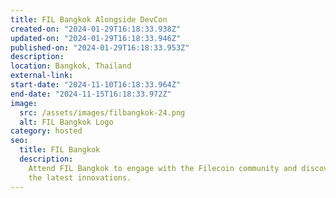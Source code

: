 ```yaml
---
title: FIL Bangkok Alongside DevCon
created-on: "2024-01-29T16:18:33.938Z"
updated-on: "2024-01-29T16:18:33.946Z"
published-on: "2024-01-29T16:18:33.953Z"
description:
location: Bangkok, Thailand
external-link:
start-date: "2024-11-10T16:18:33.964Z"
end-date: "2024-11-15T16:18:33.972Z"
image:
  src: /assets/images/filbangkok-24.png
  alt: FIL Bangkok Logo
category: hosted
seo:
  title: FIL Bangkok
  description:
    Attend FIL Bangkok to engage with the Filecoin community and discover
    the latest innovations.
---
```

